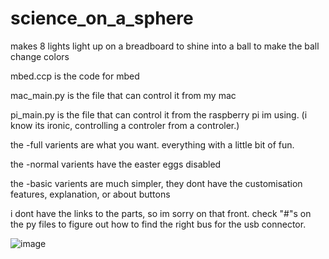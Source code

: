 # science_on_a_sphere
makes 8 lights light up on a breadboard to shine into a ball to make the ball change colors

mbed.ccp is the code for mbed

mac_main.py is the file that can control it from my mac

pi_main.py is the file that can control it from the raspberry pi im using. (i know its ironic, controlling a controler from a controler.)

the -full varients are what you want. everything with a little bit of fun. 

the -normal varients have the easter eggs disabled

the -basic varients are much simpler, they dont have the customisation features, explanation, or about buttons

i dont have the links to the parts, so im sorry on that front. check "#"s on the py files to figure out how to find the right bus for the usb connector.

![image](https://user-images.githubusercontent.com/56010135/140564730-85de98e8-4a60-4ab4-84d6-073b33801394.png)
